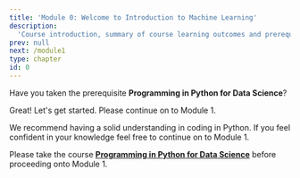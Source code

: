 ```yaml
---
title: 'Module 0: Welcome to Introduction to Machine Learning'
description:
  'Course introduction, summary of course learning outcomes and prerequisite validation.' 
prev: null
next: /module1
type: chapter
id: 0
---
```


<exercise id="1" title=" Introduction to Machine Learning" type="slides,video">

<slides source="module0/module0_00" shot="0" start="0:002" end="3:5706">
</slides>

</exercise>


<exercise id="2" title="Prerequisite Confirmation">

Have you taken the prerequisite **Programming in Python for Data Science**?


<choice>
<opt text="Yes I have and I am ready to take Introduction to Machine Learning." correct="true">

Great! Let's get started. Please continue on to Module 1.

</opt>

<opt text="I have not taken the prerequisite but I'm feeling confident that I know python well enough." correct="true">

We recommend having a solid understanding in coding in Python. If you feel confident in your knowledge feel free to continue on to Module 1. 

</opt>

<opt text="I have not and I have little Python coding background.">

Please take the course <a href="https://prog-learn.mds.ubc.ca/" target="_blank">**Programming in Python for Data Science**</a>  before proceeding onto Module 1.

</opt>
</choice>

</exercise>



